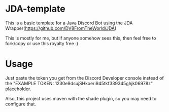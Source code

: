 # JDA-template
This is a basic template for a Java Discord Bot using the JDA Wrapper(https://github.com/DV8FromTheWorld/JDA)

This is mostly for me, but if anyone somehow sees this, then feel free to fork/copy or use this royalty free :)
# Usage
Just paste the token you get from the Discord Developer console instead of the "EXAMPLE TOKEN: 1230e9dsujSHkoeri945tkf339345ghjk06978z" placeholder.

Also, this project uses maven with the shade plugin, so you may need to configure that.
